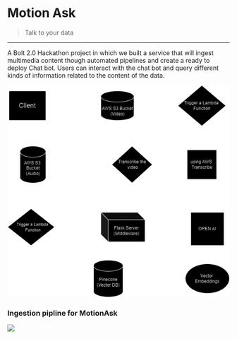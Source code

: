 # Motion Ask
> Talk to your data

---
A Bolt 2.0 Hackathon project in which we built a service that will ingest multimedia content though automated pipelines and create a ready to deploy Chat bot. Users can interact with the chat bot and query different kinds of information related to the content of the data.

![](./ingestion_pip.png)
### Ingestion pipline for MotionAsk

![](./query_pip.png)


